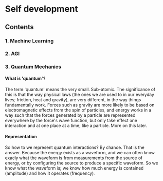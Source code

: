 # Self development
## Contents

### 1. Machine Learning


### 2. AGI


### 3. Quantum Mechanics
#### What is 'quantum'?
The term 'quantum' means the very small. Sub-atomic. The significance of this is that the way physical laws (the ones we are used to in our everyday lives; friction, heat and gravity), are very different, in the way things fundamentally work. Forces such as gravity are more likely to be based on electromagnetic effects from the spin of particles, and energy works in a way such that the forces generated by a particle are represented everywhere by the force's wave function, but only take effect one interaction and at one place at a time, like a particle. More on this later.

#### Representation
So how to we represent quantum interactions? By chance. That is the answer. Because the energy exists as a waveform, and we can often know exacly what the waveform is from measurements from the source of energy, or by configuring the source to produce a specific waveform. So we know what the waveform is; we know how much energy is contained (amplitude) and how it operates (frequency).
